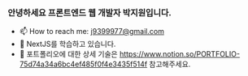 ### 안녕하세요 프론트엔드 웹 개발자 박지원입니다.
- 📫 How to reach me: j9399977@gmail.com
- 🌱 NextJS를 학습하고 있습니다.
- 💬 포트폴리오에 대한 상세 기술은 https://www.notion.so/PORTFOLIO-75d74a34a6bc4ef485f0f4e3435f514f 참고해주세요.

<!--
**whereisjw/whereisjw** is a ✨ _special_ ✨ repository because its `README.md` (this file) appears on your GitHub profile.

Here are some ideas to get you started:

- 🔭 I’m currently working on ...
- 🌱 I’m currently learning ...
- 👯 I’m looking to collaborate on ...
- 🤔 I’m looking for help with ...
- 💬 Ask me about ...
- 📫 How to reach me: ...
- 😄 Pronouns: ...
- ⚡ Fun fact: ...
-->
